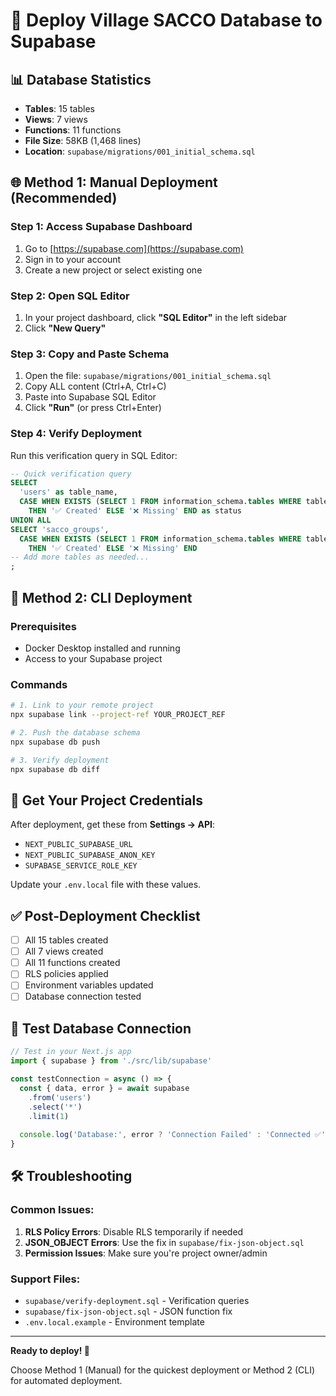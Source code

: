 # 🚀 Deploy Village SACCO Database to Supabase

## 📊 Database Statistics
- **Tables**: 15 tables
- **Views**: 7 views  
- **Functions**: 11 functions
- **File Size**: 58KB (1,468 lines)
- **Location**: `supabase/migrations/001_initial_schema.sql`

## 🌐 Method 1: Manual Deployment (Recommended)

### Step 1: Access Supabase Dashboard
1. Go to [https://supabase.com](https://supabase.com)
2. Sign in to your account
3. Create a new project or select existing one

### Step 2: Open SQL Editor
1. In your project dashboard, click **"SQL Editor"** in the left sidebar
2. Click **"New Query"**

### Step 3: Copy and Paste Schema
1. Open the file: `supabase/migrations/001_initial_schema.sql`
2. Copy ALL content (Ctrl+A, Ctrl+C)
3. Paste into Supabase SQL Editor
4. Click **"Run"** (or press Ctrl+Enter)

### Step 4: Verify Deployment
Run this verification query in SQL Editor:
```sql
-- Quick verification query
SELECT 
  'users' as table_name,
  CASE WHEN EXISTS (SELECT 1 FROM information_schema.tables WHERE table_name = 'users') 
    THEN '✅ Created' ELSE '❌ Missing' END as status
UNION ALL
SELECT 'sacco_groups', 
  CASE WHEN EXISTS (SELECT 1 FROM information_schema.tables WHERE table_name = 'sacco_groups') 
    THEN '✅ Created' ELSE '❌ Missing' END
-- Add more tables as needed...
;
```

## 🔗 Method 2: CLI Deployment

### Prerequisites
- Docker Desktop installed and running
- Access to your Supabase project

### Commands
```bash
# 1. Link to your remote project
npx supabase link --project-ref YOUR_PROJECT_REF

# 2. Push the database schema
npx supabase db push

# 3. Verify deployment
npx supabase db diff
```

## 🔑 Get Your Project Credentials

After deployment, get these from **Settings → API**:
- `NEXT_PUBLIC_SUPABASE_URL`
- `NEXT_PUBLIC_SUPABASE_ANON_KEY` 
- `SUPABASE_SERVICE_ROLE_KEY`

Update your `.env.local` file with these values.

## ✅ Post-Deployment Checklist

- [ ] All 15 tables created
- [ ] All 7 views created  
- [ ] All 11 functions created
- [ ] RLS policies applied
- [ ] Environment variables updated
- [ ] Database connection tested

## 🧪 Test Database Connection

```typescript
// Test in your Next.js app
import { supabase } from './src/lib/supabase'

const testConnection = async () => {
  const { data, error } = await supabase
    .from('users')
    .select('*')
    .limit(1)
  
  console.log('Database:', error ? 'Connection Failed' : 'Connected ✅')
}
```

## 🛠️ Troubleshooting

### Common Issues:
1. **RLS Policy Errors**: Disable RLS temporarily if needed
2. **JSON_OBJECT Errors**: Use the fix in `supabase/fix-json-object.sql`
3. **Permission Issues**: Make sure you're project owner/admin

### Support Files:
- `supabase/verify-deployment.sql` - Verification queries
- `supabase/fix-json-object.sql` - JSON function fix
- `.env.local.example` - Environment template

---

**Ready to deploy! 🎉**

Choose Method 1 (Manual) for the quickest deployment or Method 2 (CLI) for automated deployment.
